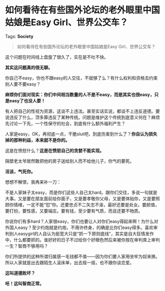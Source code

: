 # 如何看待在有些国外论坛的老外眼里中国姑娘是Easy Girl、世界公交车？

Tags: **Society**

> 如何看待在有些国外论坛的老外眼里中国姑娘是Easy Girl、世界公交车？

这个问题在时间线上盘旋了很久了，实在是不吐不快。

**其实这问题真的很无聊。**

你自己不easy，你也不跟easy的人交往，不就够了么？有什么权利和资格去约束别人要不要easy？

**麻烦你们面对现实：你们中间相当数量的人不是不easy，而是其实也很easy，只是easy了也没人要！**

有人把自己的性视为资源，这谈不上违法。甚至实话实说，都谈不上违反道德。要说违反了什么，顶多算违反了某种传统。问题是维护这个传统到底意义何在？麻烦先讨论一下先，一个性保守的社会，到底有什么额外福利产生？

人家是easy，OK，再彻底一点，干脆slut吧，到底伤害到什么了？**你自认为损失掉的那种利益，本来就不是你的。**

这是在愤怒什么？**这是在愤怒自己的贪婪不能实现。**

隔壁老太爷居然敢把他的房子送给别人而不给他儿子，你气的要死。

**活该，气死你。**

  


想想不解恨，我再来补一刀：

不是人家妹子太easy，而是你们这些人自己太hard。跟你们交往，多说一句就是大事。又是要在朋友面前给你面子，又是要孝敬你父母，又是要体贴你，又是要照顾你情绪，一定不能“怼”你。还要忠贞不二矢志不渝，最好还要是处女。要颜值，要打扮，要性感，又要端庄。要有钱，至少要有气质，而且还要不物质。

你说你们有多hard？人家很easy，你们也要让人对你们easy得起来啊！为什么对外国人easy？至少约炮就是约炮，不用许终身，的确是比你们easy得多。喜欢审判别人easygirl的人自认为挺宽大只是“抓一下原则底线”，其实是自大狂情发作中，什么都要抓的。谁好好的日子不过给你个好眼色然后来被你按在审判席上审判一生？智商不够用吗？

你们所提供的这种所谓归属感一毛钱都不值——因为你们要人家用坐牢为奴来换。所以人家就是出去跟陌生人滚床单，出去摇一摇，也不跟你谈恋爱。

**这叫道德败坏？**

**呸！这叫智商正常。**



